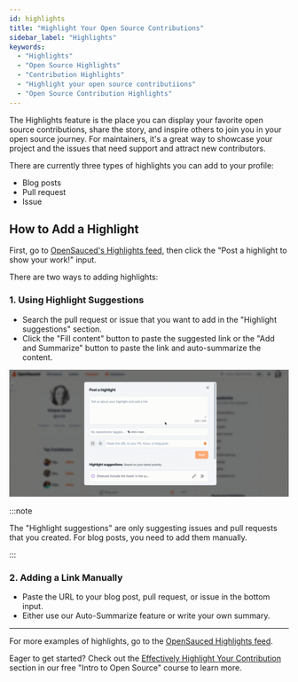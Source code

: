 ```yaml
---
id: highlights
title: "Highlight Your Open Source Contributions"
sidebar_label: "Highlights"
keywords:
  - "Highlights"
  - "Open Source Highlights"
  - "Contribution Highlights"
  - "Highlight your open source contributiions"
  - "Open Source Contribution Highlights"
---
```


The Highlights feature is the place you can display your favorite open source contributions, share the story, and inspire others to join you in your open source journey. For maintainers, it's a great way to showcase your project and the issues that need support and attract new contributors.

There are currently three types of highlights you can add to your profile:

- Blog posts
- Pull request
- Issue

## How to Add a Highlight

First, go to [OpenSauced's Highlights feed](https://app.opensauced.pizza/feed), then click the "Post a highlight to show your work!" input.

There are two ways to adding highlights:

### 1. Using Highlight Suggestions

- Search the pull request or issue that you want to add in the "Highlight suggestions" section.
- Click the "Fill content" button to paste the suggested link or the "Add and Summarize" button to paste the link and auto-summarize the content.

![highlights demo](../../static/gif/highlight.gif)

:::note

The "Highlight suggestions" are only suggesting issues and pull requests that you created. For blog posts, you need to add them manually.

:::

### 2. Adding a Link Manually

- Paste the URL to your blog post, pull request, or issue in the bottom input.
- Either use our Auto-Summarize feature or write your own summary.

---

For more examples of highlights, go to the [OpenSauced Highlights feed](https://app.opensauced.pizza/feed).

Eager to get started? Check out the [Effectively Highlight Your Contribution](https://opensauced.pizza/learn/intro-to-oss/the-secret-sauce#effectively-highlight-your-contributions) section in our free "Intro to Open Source" course to learn more.

